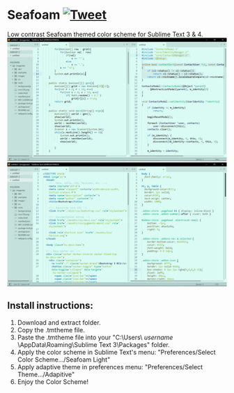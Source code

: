 # Seafoam [![Tweet](https://img.shields.io/twitter/url/http/shields.io.svg?style=social)](https://twitter.com/intent/tweet?text=Seafoam%20color%20scheme%20for%20Sublime%20Text!%20Free%20to%20port%20to%20other%20platforms.%20%23themes&url=https%3A%2F%2Fgithub.com%2Fitjustwerk%2FSeafoam%2F)
Low contrast Seafoam themed color scheme for Sublime Text 3 &amp; 4.
<img src="seafoam_ss1.jpg">
<img src="seafoam_ss2.jpg">

## Install instructions:
  1. Download and extract folder.
  2. Copy the .tmtheme file.
  3. Paste the .tmtheme file into your "C:\Users\ *username* \AppData\Roaming\Sublime Text 3\Packages\" folder.
  4. Apply the color scheme in Sublime Text's menu: "Preferences/Select Color Scheme.../Seafoam Light"
  5. Apply adaptive theme in preferences menu: "Preferences/Select Theme.../Adapitive"
  6. Enjoy the Color Scheme!
